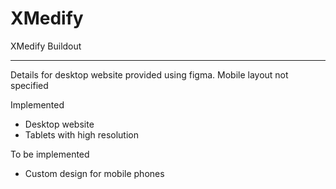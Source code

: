 # XMedify
XMedify Buildout


----------------
Details for desktop website provided using figma.
Mobile layout not specified

Implemented 
*   Desktop website
*   Tablets with high resolution

To be implemented
*   Custom design for mobile phones